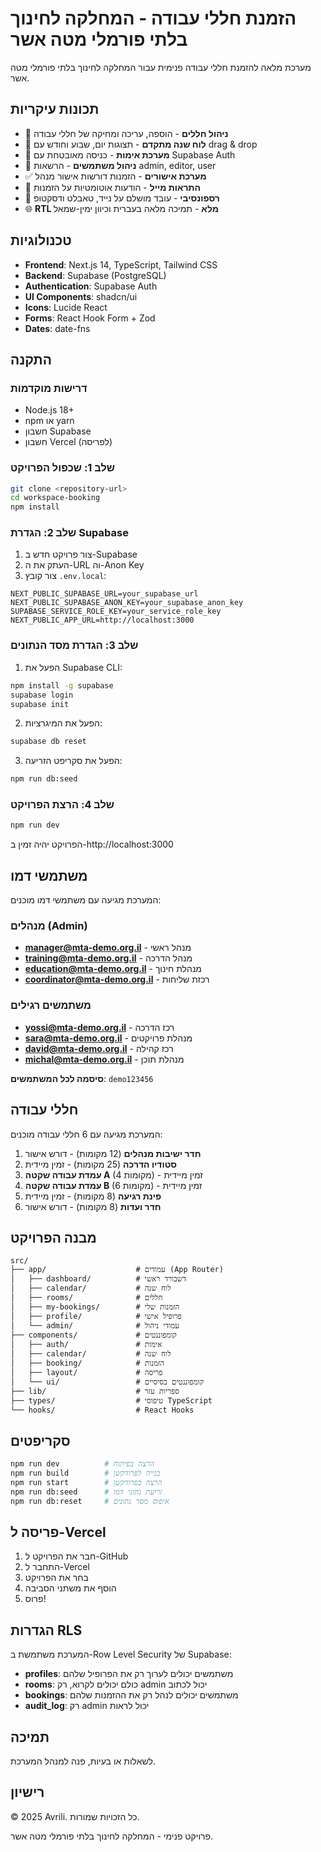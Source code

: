 # הזמנת חללי עבודה - המחלקה לחינוך בלתי פורמלי מטה אשר

מערכת מלאה להזמנת חללי עבודה פנימית עבור המחלקה לחינוך בלתי פורמלי מטה אשר.

## תכונות עיקריות

- 🏢 **ניהול חללים** - הוספה, עריכה ומחיקה של חללי עבודה
- 📅 **לוח שנה מתקדם** - תצוגות יום, שבוע וחודש עם drag & drop
- 🔐 **מערכת אימות** - כניסה מאובטחת עם Supabase Auth
- 👥 **ניהול משתמשים** - הרשאות admin, editor, user
- ✅ **מערכת אישורים** - הזמנות דורשות אישור מנהל
- 📧 **התראות מייל** - הודעות אוטומטיות על הזמנות
- 📱 **רספונסיבי** - עובד מושלם על נייד, טאבלט ודסקטופ
- 🌐 **RTL מלא** - תמיכה מלאה בעברית וכיוון ימין-שמאל

## טכנולוגיות

- **Frontend**: Next.js 14, TypeScript, Tailwind CSS
- **Backend**: Supabase (PostgreSQL)
- **Authentication**: Supabase Auth
- **UI Components**: shadcn/ui
- **Icons**: Lucide React
- **Forms**: React Hook Form + Zod
- **Dates**: date-fns

## התקנה

### דרישות מוקדמות

- Node.js 18+ 
- npm או yarn
- חשבון Supabase
- חשבון Vercel (לפריסה)

### שלב 1: שכפול הפרויקט

```bash
git clone <repository-url>
cd workspace-booking
npm install
```

### שלב 2: הגדרת Supabase

1. צור פרויקט חדש ב-Supabase
2. העתק את ה-URL וה-Anon Key
3. צור קובץ `.env.local`:

```env
NEXT_PUBLIC_SUPABASE_URL=your_supabase_url
NEXT_PUBLIC_SUPABASE_ANON_KEY=your_supabase_anon_key
SUPABASE_SERVICE_ROLE_KEY=your_service_role_key
NEXT_PUBLIC_APP_URL=http://localhost:3000
```

### שלב 3: הגדרת מסד הנתונים

1. הפעל את Supabase CLI:
```bash
npm install -g supabase
supabase login
supabase init
```

2. הפעל את המיגרציות:
```bash
supabase db reset
```

3. הפעל את סקריפט הזריעה:
```bash
npm run db:seed
```

### שלב 4: הרצת הפרויקט

```bash
npm run dev
```

הפרויקט יהיה זמין ב-http://localhost:3000

## משתמשי דמו

המערכת מגיעה עם משתמשי דמו מוכנים:

### מנהלים (Admin)
- **manager@mta-demo.org.il** - מנהל ראשי
- **training@mta-demo.org.il** - מנהל הדרכה  
- **education@mta-demo.org.il** - מנהלת חינוך
- **coordinator@mta-demo.org.il** - רכזת שליחות

### משתמשים רגילים
- **yossi@mta-demo.org.il** - רכז הדרכה
- **sara@mta-demo.org.il** - מנהלת פרויקטים
- **david@mta-demo.org.il** - רכז קהילה
- **michal@mta-demo.org.il** - מנהלת תוכן

**סיסמה לכל המשתמשים**: `demo123456`

## חללי עבודה

המערכת מגיעה עם 6 חללי עבודה מוכנים:

1. **חדר ישיבות מנהלים** (12 מקומות) - דורש אישור
2. **סטודיו הדרכה** (25 מקומות) - זמין מיידית
3. **עמדת עבודה שקטה A** (4 מקומות) - זמין מיידית
4. **עמדת עבודה שקטה B** (6 מקומות) - זמין מיידית
5. **פינת רגיעה** (8 מקומות) - זמין מיידית
6. **חדר ועדות** (8 מקומות) - דורש אישור

## מבנה הפרויקט

```
src/
├── app/                    # עמודים (App Router)
│   ├── dashboard/          # דשבורד ראשי
│   ├── calendar/           # לוח שנה
│   ├── rooms/              # חללים
│   ├── my-bookings/        # הזמנות שלי
│   ├── profile/            # פרופיל אישי
│   └── admin/              # עמודי ניהול
├── components/             # קומפוננטים
│   ├── auth/               # אימות
│   ├── calendar/           # לוח שנה
│   ├── booking/            # הזמנות
│   ├── layout/             # פריסה
│   └── ui/                 # קומפוננטים בסיסיים
├── lib/                    # ספריות עזר
├── types/                  # טיפוסי TypeScript
└── hooks/                  # React Hooks
```

## סקריפטים

```bash
npm run dev          # הרצה בפיתוח
npm run build        # בנייה לפרודקשן
npm run start        # הרצה בפרודקשן
npm run db:seed      # זריעת נתוני דמו
npm run db:reset     # איפוס מסד נתונים
```

## פריסה ל-Vercel

1. חבר את הפרויקט ל-GitHub
2. התחבר ל-Vercel
3. בחר את הפרויקט
4. הוסף את משתני הסביבה
5. פרוס!

## הגדרות RLS

המערכת משתמשת ב-Row Level Security של Supabase:

- **profiles**: משתמשים יכולים לערוך רק את הפרופיל שלהם
- **rooms**: כולם יכולים לקרוא, רק admin יכול לכתוב
- **bookings**: משתמשים יכולים לנהל רק את ההזמנות שלהם
- **audit_log**: רק admin יכול לראות

## תמיכה

לשאלות או בעיות, פנה למנהל המערכת.

## רישיון

© 2025 Avrili. כל הזכויות שמורות.

פרויקט פנימי - המחלקה לחינוך בלתי פורמלי מטה אשר.